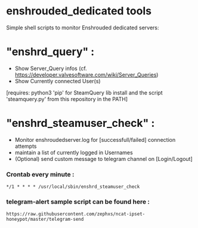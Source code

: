 # enshrouded_dedicated tools

Simple shell scripts to monitor Enshrouded dedicated servers:


# "enshrd_query" :

- Show Server_Query infos (cf. https://developer.valvesoftware.com/wiki/Server_Queries)
- Show Currently connected User(s)

[requires: python3 'pip' for SteamQuery lib install and the script 'steamquery.py' from this repository in the PATH]



# "enshrd_steamuser_check" :

- Monitor enshroudedserver.log for [successfull/failed] connection attempts
- maintain a list of currently logged in Usernames
- (Optional) send custom message to telegram channel on [Login/Logout]

### Crontab every minute :
```
*/1 * * * * /usr/local/sbin/enshrd_steamuser_check
```
### telegram-alert sample script can be found here :
```
https://raw.githubusercontent.com/zephxs/ncat-ipset-honeypot/master/telegram-send
```

